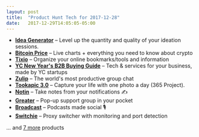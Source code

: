 ```yaml
---
layout: post
title:  "Product Hunt Tech for 2017-12-28"
date:   2017-12-29T14:05:05-05:00
---
```


* **[Idea Generator](https://www.producthunt.com/posts/idea-generator?utm_campaign=producthunt-api&utm_medium=api&utm_source=Application%3A+Daily+Digest+RSS+%28ID%3A+3202%29)** – Level up the quantity and quality of your ideation sessions.
* **[Bitcoin Price](https://www.producthunt.com/posts/bitcoin-price?utm_campaign=producthunt-api&utm_medium=api&utm_source=Application%3A+Daily+Digest+RSS+%28ID%3A+3202%29)** – Live charts + everything you need to know about crypto
* **[Tixio](https://www.producthunt.com/posts/tixio?utm_campaign=producthunt-api&utm_medium=api&utm_source=Application%3A+Daily+Digest+RSS+%28ID%3A+3202%29)** – Organize your online bookmarks/tools and information
* **[YC New Year's B2B Buying Guide](https://www.producthunt.com/posts/yc-new-year-s-b2b-buying-guide?utm_campaign=producthunt-api&utm_medium=api&utm_source=Application%3A+Daily+Digest+RSS+%28ID%3A+3202%29)** – Tech & services for your business, made by YC startups
* **[Zulip](https://www.producthunt.com/posts/zulip-2?utm_campaign=producthunt-api&utm_medium=api&utm_source=Application%3A+Daily+Digest+RSS+%28ID%3A+3202%29)** – The world's most productive group chat
* **[Tookapic 3.0](https://www.producthunt.com/posts/tookapic-3-0?utm_campaign=producthunt-api&utm_medium=api&utm_source=Application%3A+Daily+Digest+RSS+%28ID%3A+3202%29)** – Capture your life with one photo a day (365 Project).
* **[Notin](https://www.producthunt.com/posts/notin?utm_campaign=producthunt-api&utm_medium=api&utm_source=Application%3A+Daily+Digest+RSS+%28ID%3A+3202%29)** – Take notes from your notifications ✍️
* **[Greater](https://www.producthunt.com/posts/greater?utm_campaign=producthunt-api&utm_medium=api&utm_source=Application%3A+Daily+Digest+RSS+%28ID%3A+3202%29)** – Pop-up support group in your pocket
* **[Broadcast](https://www.producthunt.com/posts/broadcast?utm_campaign=producthunt-api&utm_medium=api&utm_source=Application%3A+Daily+Digest+RSS+%28ID%3A+3202%29)** – Podcasts made social 🎙
* **[Switchie](https://www.producthunt.com/posts/switchie?utm_campaign=producthunt-api&utm_medium=api&utm_source=Application%3A+Daily+Digest+RSS+%28ID%3A+3202%29)** – Proxy switcher with monitoring and port detection

… and [7 more](https://www.producthunt.com/tech) products